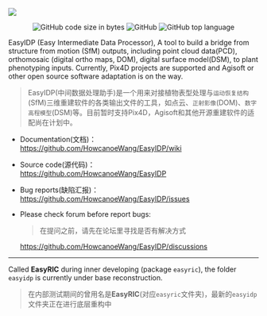 ![](https://github.com/HowcanoeWang/EasyIDP/wiki/static/easyidp_head.svg)

<p align="center">
  <img alt="GitHub code size in bytes" src="https://img.shields.io/github/languages/code-size/HowcanoeWang/EasyIDP?style=plastic">
  <img alt="GitHub" src="https://img.shields.io/github/license/HowcanoeWang/EasyIDP?style=plastic">
  <img alt="GitHub top language" src="https://img.shields.io/github/languages/top/HowcanoeWang/EasyIDP?style=plastic">
</p>


EasyIDP (Easy Intermediate Data Processor), A tool to build a bridge from structure from motion (SfM)  outputs, including point cloud data(PCD), orthomosaic (digital ortho maps, DOM), digital surface model(DSM), to plant phenotyping inputs. Currently, Pix4D projects are supported and Agisoft or other open source software adaptation is on the way.

> EasyIDP(中间数据处理助手)是一个用来对接植物表型处理与`运动恢复结构`(SfM)三维重建软件的各类输出文件的工具，如点云、`正射影像`(DOM)、`数字高程模型`(DSM)等。目前暂时支持Pix4D，Agisoft和其他开源重建软件的适配尚在计划中。

* Documentation(文档)：    
  https://github.com/HowcanoeWang/EasyIDP/wiki
* Source code(源代码)：    
  https://github.com/HowcanoeWang/EasyIDP
* Bug reports(缺陷汇报)：    
  https://github.com/HowcanoeWang/EasyIDP/issues
* Please check forum before report bugs: 
  > 在提问之前，请先在论坛里寻找是否有解决方式     
  
  https://github.com/HowcanoeWang/EasyIDP/discussions

---

Called **EasyRIC** during inner developing (package `easyric`), the folder `easyidp` is currently under base reconstruction.

> 在内部测试期间的曾用名是**EasyRIC**(对应`easyric`文件夹)，最新的`easyidp`文件夹正在进行底层重构中
